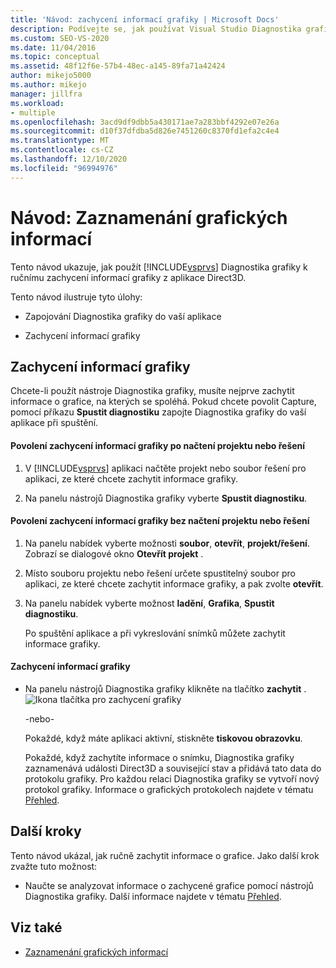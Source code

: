 ```yaml
---
title: 'Návod: zachycení informací grafiky | Microsoft Docs'
description: Podívejte se, jak používat Visual Studio Diagnostika grafiky k ručnímu zachycení informací grafiky z aplikace Direct3D.
ms.custom: SEO-VS-2020
ms.date: 11/04/2016
ms.topic: conceptual
ms.assetid: 48f12f6e-57b4-48ec-a145-89fa71a42424
author: mikejo5000
ms.author: mikejo
manager: jillfra
ms.workload:
- multiple
ms.openlocfilehash: 3acd9df9dbb5a430171ae7a283bbf4292e07e26a
ms.sourcegitcommit: d10f37dfdba5d826e7451260c8370fd1efa2c4e4
ms.translationtype: MT
ms.contentlocale: cs-CZ
ms.lasthandoff: 12/10/2020
ms.locfileid: "96994976"
---
```

# <a name="walkthrough-capturing-graphics-information"></a>Návod: Zaznamenání grafických informací
Tento návod ukazuje, jak použít [!INCLUDE[vsprvs](../../code-quality/includes/vsprvs_md.md)] Diagnostika grafiky k ručnímu zachycení informací grafiky z aplikace Direct3D.

 Tento návod ilustruje tyto úlohy:

- Zapojování Diagnostika grafiky do vaší aplikace

- Zachycení informací grafiky

## <a name="capturing-graphics-information"></a>Zachycení informací grafiky
 Chcete-li použít nástroje Diagnostika grafiky, musíte nejprve zachytit informace o grafice, na kterých se spoléhá. Pokud chcete povolit Capture, pomocí příkazu **Spustit diagnostiku** zapojte Diagnostika grafiky do vaší aplikace při spuštění.

#### <a name="to-enable-the-capture-of-graphics-information-after-a-project-or-solution-is-loaded"></a>Povolení zachycení informací grafiky po načtení projektu nebo řešení

1. V [!INCLUDE[vsprvs](../../code-quality/includes/vsprvs_md.md)] aplikaci načtěte projekt nebo soubor řešení pro aplikaci, ze které chcete zachytit informace grafiky.

2. Na panelu nástrojů Diagnostika grafiky vyberte **Spustit diagnostiku**.

#### <a name="to-enable-the-capture-of-graphics-information-without-loading-a-project-or-solution"></a>Povolení zachycení informací grafiky bez načtení projektu nebo řešení

1. Na panelu nabídek vyberte možnosti **soubor**, **otevřít**, **projekt/řešení**. Zobrazí se dialogové okno **Otevřít projekt** .

2. Místo souboru projektu nebo řešení určete spustitelný soubor pro aplikaci, ze které chcete zachytit informace grafiky, a pak zvolte **otevřít**.

3. Na panelu nabídek vyberte možnost **ladění**, **Grafika**, **Spustit diagnostiku**.

   Po spuštění aplikace a při vykreslování snímků můžete zachytit informace grafiky.

#### <a name="to-capture-graphics-information"></a>Zachycení informací grafiky

- Na panelu nástrojů Diagnostika grafiky klikněte na tlačítko **zachytit** . ![Ikona tlačítka pro zachycení grafiky](media/debuggingdirectxgraphics.png "DebuggingDirectXGraphics")

   -nebo-

   Pokaždé, když máte aplikaci aktivní, stiskněte **tiskovou obrazovku**.

  Pokaždé, když zachytíte informace o snímku, Diagnostika grafiky zaznamenává události Direct3D a související stav a přidává tato data do protokolu grafiky. Pro každou relaci Diagnostika grafiky se vytvoří nový protokol grafiky. Informace o grafických protokolech najdete v tématu [Přehled](overview-of-visual-studio-graphics-diagnostics.md).

## <a name="next-steps"></a>Další kroky
 Tento návod ukázal, jak ručně zachytit informace o grafice. Jako další krok zvažte tuto možnost:

- Naučte se analyzovat informace o zachycené grafice pomocí nástrojů Diagnostika grafiky. Další informace najdete v tématu [Přehled](overview-of-visual-studio-graphics-diagnostics.md).

## <a name="see-also"></a>Viz také
- [Zaznamenání grafických informací](capturing-graphics-information.md)